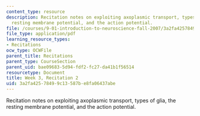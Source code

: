 ```yaml
---
content_type: resource
description: Recitation notes on exploiting axoplasmic transport, types of glia, the
  resting membrane potential, and the action potential.
file: /courses/9-01-introduction-to-neuroscience-fall-2007/3a2fa42578499c13587be8fa06437abe_wk03_9_01_r02.pdf
file_type: application/pdf
learning_resource_types:
- Recitations
ocw_type: OCWFile
parent_title: Recitations
parent_type: CourseSection
parent_uid: bae09683-5d94-fdf2-fc27-da41b1f56514
resourcetype: Document
title: Week 3, Recitation 2
uid: 3a2fa425-7849-9c13-587b-e8fa06437abe
---
```

Recitation notes on exploiting axoplasmic transport, types of glia, the resting membrane potential, and the action potential.

